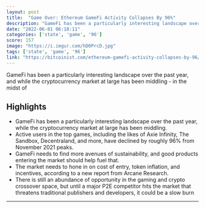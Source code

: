 ```yaml
---
layout: post
title:  "Game Over: Ethereum GameFi Activity Collapses By 96%"
description: "GameFi has been a particularly interesting landscape over the past year, and while the cryptocurrency market at large has been middling - in the midst of"
date: "2022-06-01 06:18:11"
categories: ['state', 'game', '96']
score: 157
image: "https://i.imgur.com/hD0PrcD.jpg"
tags: ['state', 'game', '96']
link: "https://bitcoinist.com/ethereum-gamefi-activity-collapses-by-96/"
---
```


GameFi has been a particularly interesting landscape over the past year, and while the cryptocurrency market at large has been middling - in the midst of

## Highlights

- GameFi has been a particularly interesting landscape over the past year, while the cryptocurrency market at large has been middling.
- Active users in the top games, including the likes of Axie Infinity, The Sandbox, Decentraland, and more, have declined by roughly 96% from November 2021 peaks.
- GameFi needs to find more avenues of sustainability, and good products entering the market should help fuel that.
- The market needs to hone in on cost of entry, token inflation, and incentives, according to a new report from Arcane Research.
- There is still an abundance of opportunity in the gaming and crypto crossover space, but until a major P2E competitor hits the market that threatens traditional publishers and developers, it could be a slow burn

---
